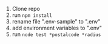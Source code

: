 1. Clone repo
2. run `npm install`
3. rename file ".env-sample" to ".env"
4. add environment variables to ".env"
5. run `node test *postalcode *radius`
